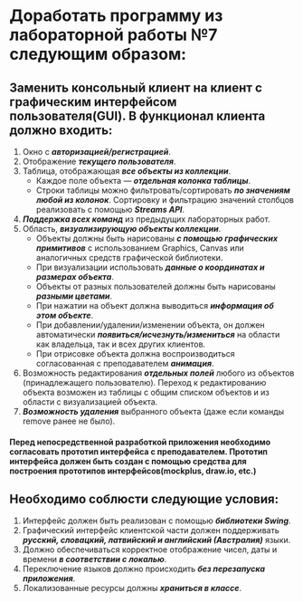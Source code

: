 # Доработать программу из лабораторной работы №7 следующим образом:

## Заменить консольный клиент на клиент с графическим интерфейсом пользователя(GUI). В функционал клиента должно входить:

1. Окно с ***авторизацией/регистрацией***.
2. Отображение ***текущего пользователя***.
3. Таблица, отображающая ***все объекты из коллекции***.
   + Каждое поле объекта — ***отдельная колонка таблицы***.
   + Строки таблицы можно фильтровать/сортировать ***по значениям любой из колонок***. Сортировку и фильтрацию значений столбцов реализовать с помощью ***Streams API***.
4. ***Поддержка всех команд*** из предыдущих лабораторных работ.
5. Область, ***визуализирующую объекты коллекции***.
   + Объекты должны быть нарисованы ***с помощью графических примитивов*** с использованием Graphics, Canvas или аналогичных средств графической библиотеки. 
   + При визуализации использовать ***данные о координатах и размерах объекта***.
   + Объекты от разных пользователей должны быть нарисованы ***разными цветами***.
   + При нажатии на объект должна выводиться ***информация об этом объекте***.
   + При добавлении/удалении/изменении объекта, он должен автоматически ***появиться/исчезнуть/измениться*** на области как владельца, так и всех других клиентов.
   + При отрисовке объекта должна воспроизводиться согласованная с преподавателем ***анимация***.
6. Возможность редактирования ***отдельных полей*** любого из объектов (принадлежащего пользователю). Переход к редактированию объекта возможен из таблицы с общим списком объектов и из области с визуализацией объекта.
7. ***Возможность удаления*** выбранного объекта (даже если команды remove ранее не было).

#### Перед непосредственной разработкой приложения необходимо согласовать прототип интерфейса с преподавателем. Прототип интерфейса должен быть создан с помощью средства для построения прототипов интерфейсов(mockplus, draw.io, etc.)

## Необходимо соблюсти следующие условия:

1. Интерфейс должен быть реализован с помощью ***библиотеки Swing***.
2. Графический интерфейс клиентской части должен поддерживать ***русский, словацкий, латвийский и английский (Австралия)*** языки.
3. Должно обеспечиваться корректное отображение чисел, даты и времени ***в соответствии с локалью***.
4. Переключение языков должно происходить ***без перезапуска приложения***.
5. Локализованные ресурсы должны ***храниться в классе***.